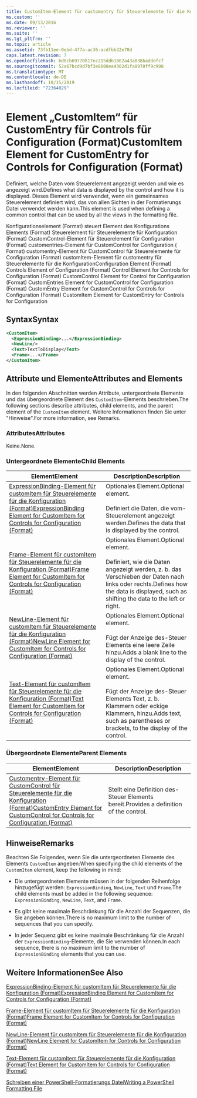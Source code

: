 ```yaml
---
title: CustomItem-Element für customentry für Steuerelemente für die Konfiguration (Format) | Microsoft-Dokumentation
ms.custom: ''
ms.date: 09/13/2016
ms.reviewer: ''
ms.suite: ''
ms.tgt_pltfrm: ''
ms.topic: article
ms.assetid: 73fb11ee-0ebd-477a-ac36-acdfbb32e70d
caps.latest.revision: 7
ms.openlocfilehash: bd0cb69770817ec215ddb1862a43a838baddefcf
ms.sourcegitcommit: 52a67bcd9d7bf3e8600ea4302d1fa8970ff9c998
ms.translationtype: MT
ms.contentlocale: de-DE
ms.lasthandoff: 10/15/2019
ms.locfileid: "72364029"
---
```

# <a name="customitem-element-for-customentry-for-controls-for-configuration-format"></a><span data-ttu-id="290d6-102">Element „CustomItem“ für CustomEntry für Controls für Configuration (Format)</span><span class="sxs-lookup"><span data-stu-id="290d6-102">CustomItem Element for CustomEntry for Controls for Configuration (Format)</span></span>

<span data-ttu-id="290d6-103">Definiert, welche Daten vom Steuerelement angezeigt werden und wie es angezeigt wird.</span><span class="sxs-lookup"><span data-stu-id="290d6-103">Defines what data is displayed by the control and how it is displayed.</span></span> <span data-ttu-id="290d6-104">Dieses Element wird verwendet, wenn ein gemeinsames Steuerelement definiert wird, das von allen Sichten in der Formatierungs Datei verwendet werden kann.</span><span class="sxs-lookup"><span data-stu-id="290d6-104">This element is used when defining a common control that can be used by all the views in the formatting file.</span></span>

<span data-ttu-id="290d6-105">Konfigurationselement (Format) steuert Element des Konfigurations Elements (Format) Steuerelement für Steuerelemente für Konfiguration (Format) CustomControl-Element für Steuerelement für Configuration (Format) customentries-Element für CustomControl for Configuration ( Format) customentry-Element für CustomControl für Steuerelemente für Configuration (Format) customItem-Element für customentry für Steuerelemente für die Konfiguration</span><span class="sxs-lookup"><span data-stu-id="290d6-105">Configuration Element (Format) Controls Element of Configuration (Format) Control Element for Controls for Configuration (Format) CustomControl Element for Control for Configuration (Format) CustomEntries Element for CustomControl for Configuration (Format) CustomEntry Element for CustomControl for Controls for Configuration (Format) CustomItem Element for CustomEntry for Controls for Configuration</span></span>

## <a name="syntax"></a><span data-ttu-id="290d6-106">Syntax</span><span class="sxs-lookup"><span data-stu-id="290d6-106">Syntax</span></span>

```xml
<CustomItem>
  <ExpressionBinding>...</ExpressionBinding>
  <NewLine/>
  <Text>TextToDisplay</Text>
  <Frame>...</Frame>
</CustomItem>
```

## <a name="attributes-and-elements"></a><span data-ttu-id="290d6-107">Attribute und Elemente</span><span class="sxs-lookup"><span data-stu-id="290d6-107">Attributes and Elements</span></span>

<span data-ttu-id="290d6-108">In den folgenden Abschnitten werden Attribute, untergeordnete Elemente und das übergeordnete Element des `CustomItem`-Elements beschrieben.</span><span class="sxs-lookup"><span data-stu-id="290d6-108">The following sections describe attributes, child elements, and the parent element of the `CustomItem` element.</span></span> <span data-ttu-id="290d6-109">Weitere Informationen finden Sie unter "Hinweise".</span><span class="sxs-lookup"><span data-stu-id="290d6-109">For more information, see Remarks.</span></span>

### <a name="attributes"></a><span data-ttu-id="290d6-110">Attributes</span><span class="sxs-lookup"><span data-stu-id="290d6-110">Attributes</span></span>

<span data-ttu-id="290d6-111">Keine.</span><span class="sxs-lookup"><span data-stu-id="290d6-111">None.</span></span>

### <a name="child-elements"></a><span data-ttu-id="290d6-112">Untergeordnete Elemente</span><span class="sxs-lookup"><span data-stu-id="290d6-112">Child Elements</span></span>

|<span data-ttu-id="290d6-113">Element</span><span class="sxs-lookup"><span data-stu-id="290d6-113">Element</span></span>|<span data-ttu-id="290d6-114">Description</span><span class="sxs-lookup"><span data-stu-id="290d6-114">Description</span></span>|
|-------------|-----------------|
|[<span data-ttu-id="290d6-115">ExpressionBinding-Element für customItem für Steuerelemente für die Konfiguration (Format)</span><span class="sxs-lookup"><span data-stu-id="290d6-115">ExpressionBinding Element for CustomItem for Controls for Configuration (Format)</span></span>](./expressionbinding-element-for-customitem-for-controls-for-configuration-format.md)|<span data-ttu-id="290d6-116">Optionales Element.</span><span class="sxs-lookup"><span data-stu-id="290d6-116">Optional element.</span></span><br /><br /> <span data-ttu-id="290d6-117">Definiert die Daten, die vom-Steuerelement angezeigt werden.</span><span class="sxs-lookup"><span data-stu-id="290d6-117">Defines the data that is displayed by the control.</span></span>|
|[<span data-ttu-id="290d6-118">Frame-Element für customItem für Steuerelemente für die Konfiguration (Format)</span><span class="sxs-lookup"><span data-stu-id="290d6-118">Frame Element for CustomItem for Controls for Configuration (Format)</span></span>](./frame-element-for-customitem-for-controls-for-configuration-format.md)|<span data-ttu-id="290d6-119">Optionales Element.</span><span class="sxs-lookup"><span data-stu-id="290d6-119">Optional element.</span></span><br /><br /> <span data-ttu-id="290d6-120">Definiert, wie die Daten angezeigt werden, z. b. das Verschieben der Daten nach links oder rechts.</span><span class="sxs-lookup"><span data-stu-id="290d6-120">Defines how the data is displayed, such as shifting the data to the left or right.</span></span>|
|[<span data-ttu-id="290d6-121">NewLine-Element für customItem für Steuerelemente für die Konfiguration (Format)</span><span class="sxs-lookup"><span data-stu-id="290d6-121">NewLine Element for CustomItem for Controls for Configuration (Format)</span></span>](./newline-element-for-customitem-for-controls-for-configuration-format.md)|<span data-ttu-id="290d6-122">Optionales Element.</span><span class="sxs-lookup"><span data-stu-id="290d6-122">Optional element.</span></span><br /><br /> <span data-ttu-id="290d6-123">Fügt der Anzeige des-Steuer Elements eine leere Zeile hinzu.</span><span class="sxs-lookup"><span data-stu-id="290d6-123">Adds a blank line to the display of the control.</span></span>|
|[<span data-ttu-id="290d6-124">Text-Element für customItem für Steuerelemente für die Konfiguration (Format)</span><span class="sxs-lookup"><span data-stu-id="290d6-124">Text Element for CustomItem for Controls for Configuration (Format)</span></span>](./text-element-for-customitem-for-controls-for-configuration-format.md)|<span data-ttu-id="290d6-125">Optionales Element.</span><span class="sxs-lookup"><span data-stu-id="290d6-125">Optional element.</span></span><br /><br /> <span data-ttu-id="290d6-126">Fügt der Anzeige des-Steuer Elements Text, z. b. Klammern oder eckige Klammern, hinzu.</span><span class="sxs-lookup"><span data-stu-id="290d6-126">Adds text, such as parentheses or brackets, to the display of the control.</span></span>|

### <a name="parent-elements"></a><span data-ttu-id="290d6-127">Übergeordnete Elemente</span><span class="sxs-lookup"><span data-stu-id="290d6-127">Parent Elements</span></span>

|<span data-ttu-id="290d6-128">Element</span><span class="sxs-lookup"><span data-stu-id="290d6-128">Element</span></span>|<span data-ttu-id="290d6-129">Description</span><span class="sxs-lookup"><span data-stu-id="290d6-129">Description</span></span>|
|-------------|-----------------|
|[<span data-ttu-id="290d6-130">Customentry-Element für CustomControl für Steuerelemente für die Konfiguration (Format)</span><span class="sxs-lookup"><span data-stu-id="290d6-130">CustomEntry Element for CustomControl for Controls for Configuration (Format)</span></span>](./customentry-element-for-customcontrol-for-controls-for-configuration-format.md)|<span data-ttu-id="290d6-131">Stellt eine Definition des-Steuer Elements bereit.</span><span class="sxs-lookup"><span data-stu-id="290d6-131">Provides a definition of the control.</span></span>|

## <a name="remarks"></a><span data-ttu-id="290d6-132">Hinweise</span><span class="sxs-lookup"><span data-stu-id="290d6-132">Remarks</span></span>

<span data-ttu-id="290d6-133">Beachten Sie Folgendes, wenn Sie die untergeordneten Elemente des Elements `CustomItem` angeben:</span><span class="sxs-lookup"><span data-stu-id="290d6-133">When specifying the child elements of the `CustomItem` element, keep the following in mind:</span></span>

- <span data-ttu-id="290d6-134">Die untergeordneten Elemente müssen in der folgenden Reihenfolge hinzugefügt werden: `ExpressionBinding`, `NewLine`, `Text` und `Frame`.</span><span class="sxs-lookup"><span data-stu-id="290d6-134">The child elements must be added in the following sequence: `ExpressionBinding`, `NewLine`, `Text`, and `Frame`.</span></span>

- <span data-ttu-id="290d6-135">Es gibt keine maximale Beschränkung für die Anzahl der Sequenzen, die Sie angeben können.</span><span class="sxs-lookup"><span data-stu-id="290d6-135">There is no maximum limit to the number of sequences that you can specify.</span></span>

- <span data-ttu-id="290d6-136">In jeder Sequenz gibt es keine maximale Beschränkung für die Anzahl der `ExpressionBinding`-Elemente, die Sie verwenden können.</span><span class="sxs-lookup"><span data-stu-id="290d6-136">In each sequence, there is no maximum limit to the number of `ExpressionBinding` elements that you can use.</span></span>

## <a name="see-also"></a><span data-ttu-id="290d6-137">Weitere Informationen</span><span class="sxs-lookup"><span data-stu-id="290d6-137">See Also</span></span>

[<span data-ttu-id="290d6-138">ExpressionBinding-Element für customItem für Steuerelemente für die Konfiguration (Format)</span><span class="sxs-lookup"><span data-stu-id="290d6-138">ExpressionBinding Element for CustomItem for Controls for Configuration (Format)</span></span>](./expressionbinding-element-for-customitem-for-controls-for-configuration-format.md)

[<span data-ttu-id="290d6-139">Frame-Element für customItem für Steuerelemente für die Konfiguration (Format)</span><span class="sxs-lookup"><span data-stu-id="290d6-139">Frame Element for CustomItem for Controls for Configuration (Format)</span></span>](./frame-element-for-customitem-for-controls-for-configuration-format.md)

[<span data-ttu-id="290d6-140">NewLine-Element für customItem für Steuerelemente für die Konfiguration (Format)</span><span class="sxs-lookup"><span data-stu-id="290d6-140">NewLine Element for CustomItem for Controls for Configuration (Format)</span></span>](./newline-element-for-customitem-for-controls-for-configuration-format.md)

[<span data-ttu-id="290d6-141">Text-Element für customItem für Steuerelemente für die Konfiguration (Format)</span><span class="sxs-lookup"><span data-stu-id="290d6-141">Text Element for CustomItem for Controls for Configuration (Format)</span></span>](./text-element-for-customitem-for-controls-for-configuration-format.md)

[<span data-ttu-id="290d6-142">Schreiben einer PowerShell-Formatierungs Datei</span><span class="sxs-lookup"><span data-stu-id="290d6-142">Writing a PowerShell Formatting File</span></span>](./writing-a-powershell-formatting-file.md)
